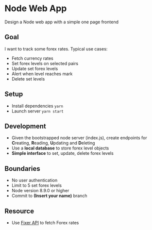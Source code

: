 # Node Web App

 Design a Node web app with a simple one page frontend

## Goal

I want to track some forex rates. Typical use cases:
- Fetch currency rates
- Set forex levels on selected pairs
- Update set forex levels
- Alert when level reaches mark
- Delete set levels

## Setup

- Install dependencies `yarn`
- Launch server `yarn start`

## Development

- Given the bootstrapped node server (index.js), create endpoints for **C**reating, **R**eading, **U**pdating and **D**eleting
- Use a **local database** to store forex level objects
- **Simple interface** to set, update, delete forex levels

## Boundaries

- No user authentication
- Limit to 5 set forex levels
- Node version 8.9.0 or higher
- Commit to **(Insert your name)** branch

## Resource

- Use [Fixer API](http://fixer.io/) to fetch Forex rates
